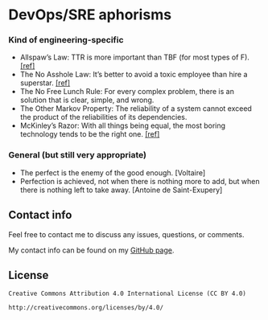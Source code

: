 # DevOps/SRE aphorisms

### Kind of engineering-specific

* Allspaw’s Law: TTR is more important than TBF (for most types of F). [[ref]](https://www.kitchensoap.com/2010/11/07/mttr-mtbf-for-most-types-of-f)
* The No Asshole Law: It’s better to avoid a toxic employee than hire a superstar. [[ref]](https://hbr.org/2015/12/its-better-to-avoid-a-toxic-employee-than-hire-a-superstar)
* The No Free Lunch Rule: For every complex problem, there is an solution that is clear, simple, and wrong.
* The Other Markov Property: The reliability of a system cannot exceed the product of the reliabilities of its dependencies.
* McKinley’s Razor: With all things being equal, the most boring technology tends to be the right one. [[ref]](http://mcfunley.com/choose-boring-technology)

### General (but still very appropriate)

* The perfect is the enemy of the good enough. [Voltaire]
* Perfection is achieved, not when there is nothing more to add, but when there is nothing left to take away. [Antoine de Saint-Exupery]

## Contact info

Feel free to contact me to discuss any issues, questions, or comments.

My contact info can be found on my [GitHub page](https://github.com/clockworksoul).

## License

    Creative Commons Attribution 4.0 International License (CC BY 4.0)

    http://creativecommons.org/licenses/by/4.0/
